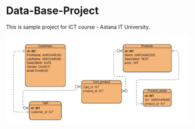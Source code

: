 # Data-Base-Project
This is sample project for ICT course - Astana IT University.

![ERD](ERD-sample.png)
